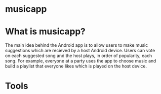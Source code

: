 # musicapp

# What is musicapp?
The main idea behind the Android app is to allow users to make music suggestions which are recieved by a host Android device. Users can vote on each suggested song and the host plays, in order of popularity, each song. For example, everyone at a party uses the app to choose music and build a playlist that everyone likes which is played on the host device.

# Tools
